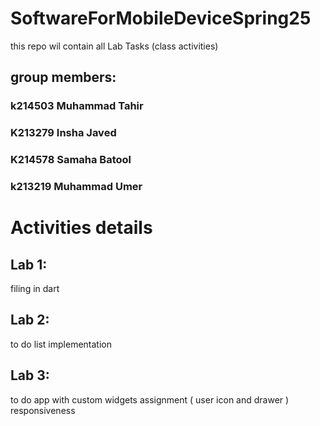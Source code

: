 # SoftwareForMobileDeviceSpring25
this repo wil contain all Lab Tasks (class activities)



## group members:
### k214503 Muhammad Tahir
### K213279	Insha Javed
### K214578	Samaha Batool
### k213219	Muhammad Umer

# Activities details

## Lab 1:
filing in dart

## Lab 2:
to do list implementation

## Lab 3:
to do app with custom widgets
assignment  ( user icon and drawer ) responsiveness